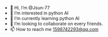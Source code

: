 - 👋 Hi, I’m @Jsun-77
- 👀 I’m interested in python AI
- 🌱 I’m currently learning python AI
- 💞️ I’m looking to collaborate on every friends.
- 📫 How to reach me 1598742293@qq.com

<!---
Jsun-77/Jsun-77 is a ✨ special ✨ repository because its `README.md` (this file) appears on your GitHub profile.
You can click the Preview link to take a look at your changes.
--->

